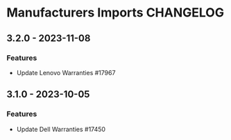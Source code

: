 # Manufacturers Imports CHANGELOG

## 3.2.0 - 2023-11-08
### Features
- Update Lenovo Warranties #17967

## 3.1.0 - 2023-10-05
### Features
- Update Dell Warranties #17450
